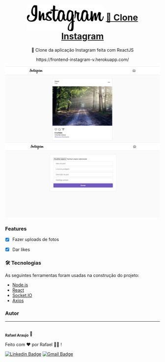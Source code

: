 
<h1 align="center">
    <img align="center" src="https://github.com/rafa543/instagram-frontend/blob/master/src/assets/instagram-1.svg" width="250px"/>
    <a href="https://pt-br.reactjs.org/">🔗 Clone Instagram</a>
</h1>
<p align="center">🚀 Clone da aplicação Instagram feita com ReactJS</p>
<p align="center">https://frontend-instagram-v.herokuapp.com/</p>


<p align="center">
<img  src="https://github.com/rafa543/instagram-frontend/blob/master/home%20instagram.jpg" width="600px"/> 
<img src="https://github.com/rafa543/instagram-frontend/blob/master/upload%20instagram.jpg" width="600px"/>
</p>

### Features

- [x] Fazer uploads de fotos 

- [x] Dar likes 

### 🛠 Tecnologias
As seguintes ferramentas foram usadas na construção do projeto:

- [Node.js](https://nodejs.org/en/)
- [React](https://pt-br.reactjs.org/)
- [Socket.IO](https://socket.io/)
- [Axios](https://github.com/axios/axios)

### Autor
---

 <img style="max-width:100%;border-radius: 51px;;" src="https://avatars.githubusercontent.com/u/54370234?s=460&u=8cb74662714aa4dabab022efff7e863f8883556e&v=4" width="100px;" alt=""/>
 <br />
 <sub><b>Rafael Araujo</b></sub> 🚀


Feito com ❤️ por Rafael 👋🏽 !

[![Linkedin Badge](https://img.shields.io/badge/-Rafael-blue?style=flat-square&logo=Linkedin&logoColor=white&link=http://www.linkedin.com/in/rafael-araujo-49150b17b/)](http://www.linkedin.com/in/rafael-araujo-49150b17b) 
[![Gmail Badge](https://img.shields.io/badge/-rafa123839@gmail.com-c14438?style=flat-square&logo=Gmail&logoColor=white&link=mailto:rafa123839@gmail.com)](rafa123839@gmail.com)
